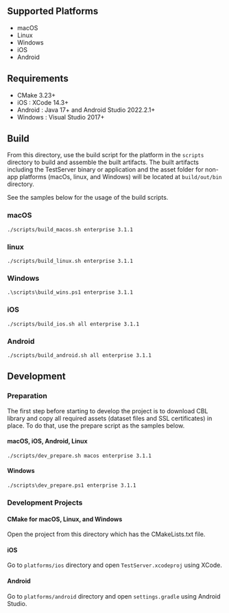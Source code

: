## Supported Platforms

* macOS
* Linux
* Windows
* iOS
* Android 

## Requirements

* CMake 3.23+
* iOS : XCode 14.3+
* Android : Java 17+ and Android Studio 2022.2.1+
* Windows : Visual Studio 2017+

## Build

From this directory, use the build script for the platform in the `scripts` directory to build and assemble the 
built artifacts. The built artifacts including the TestServer binary or application and the asset folder 
for non-app platforms (macOs, linux, and Windows) will be located at `build/out/bin` directory. 

See the samples below for the usage of the build scripts.

### macOS

```
./scripts/build_macos.sh enterprise 3.1.1
```

### linux

```
./scripts/build_linux.sh enterprise 3.1.1
```

### Windows

```
.\scripts\build_wins.ps1 enterprise 3.1.1
```

### iOS

```
./scripts/build_ios.sh all enterprise 3.1.1
```

### Android

```
./scripts/build_android.sh all enterprise 3.1.1
```

## Development

### Preparation

The first step before starting to develop the project is to download CBL library and copy all required
assets (dataset files and SSL certificates) in place. To do that, use the prepare script as the 
samples below.

#### macOS, iOS, Android, Linux

```
./scripts/dev_prepare.sh macos enterprise 3.1.1
```

#### Windows

```
./scripts\dev_prepare.ps1 enterprise 3.1.1
```

### Development Projects

#### CMake for macOS, Linux, and Windows

Open the project from this directory which has the CMakeLists.txt file.

#### iOS

Go to `platforms/ios` directory and open `TestServer.xcodeproj` using XCode.

#### Android

Go to `platforms/android` directory and open `settings.gradle` using Android Studio.
